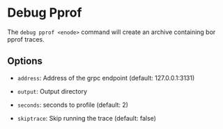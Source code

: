# Debug Pprof

The ```debug pprof <enode>``` command will create an archive containing bor pprof traces.

## Options

- ```address```: Address of the grpc endpoint (default: 127.0.0.1:3131)

- ```output```: Output directory

- ```seconds```: seconds to profile (default: 2)

- ```skiptrace```: Skip running the trace (default: false)